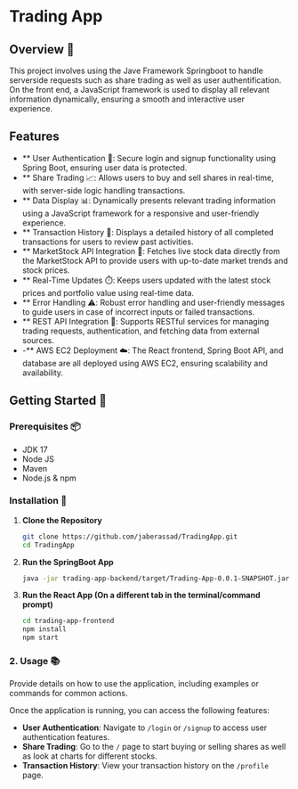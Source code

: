 # Trading App

## Overview 📝

This project involves using the Jave Framework Springboot to handle serverside requests such as share trading as well as user authentification. On the front end, a JavaScript framework is used to display all relevant information dynamically, ensuring a smooth and interactive user experience.

## Features 

- ** User Authentication 🔑: Secure login and signup functionality using Spring Boot, ensuring user data is protected.
- ** Share Trading 📈: Allows users to buy and sell shares in real-time, with server-side logic handling transactions.
- ** Data Display 📊: Dynamically presents relevant trading information using a JavaScript framework for a responsive and user-friendly experience.
- ** Transaction History 🧾: Displays a detailed history of all completed transactions for users to review past activities.
- ** MarketStock API Integration 🔌: Fetches live stock data directly from the MarketStock API to provide users with up-to-date market trends and stock prices.
- ** Real-Time Updates ⏱️: Keeps users updated with the latest stock prices and portfolio value using real-time data.
- ** Error Handling ⚠️: Robust error handling and user-friendly messages to guide users in case of incorrect inputs or failed transactions.
- ** REST API Integration 🔌: Supports RESTful services for managing trading requests, authentication, and fetching data from external sources.
- -** AWS EC2 Deployment ☁️: The React frontend, Spring Boot API, and database are all deployed using AWS EC2, ensuring scalability and availability.

## Getting Started 🚀

### Prerequisites 📦
- JDK 17
- Node JS
- Maven
- Node.js & npm

### Installation 🔧

1. **Clone the Repository** 

   ```bash
   git clone https://github.com/jaberassad/TradingApp.git
   cd TradingApp
   

2. **Run the SpringBoot App**
   ```bash
   java -jar trading-app-backend/target/Trading-App-0.0.1-SNAPSHOT.jar

3. **Run the React App (On a different tab in the terminal/command prompt)**
   ```bash
   cd trading-app-frontend
   npm install
   npm start
   

### 2. **Usage 📚**

   Provide details on how to use the application, including examples or commands for common actions.
   
   Once the application is running, you can access the following features:
   
   - **User Authentication**: Navigate to `/login` or `/signup` to access user authentication features.
   - **Share Trading**: Go to the `/` page to start buying or selling shares as well as look at charts for different stocks.
   - **Transaction History**: View your transaction history on the `/profile` page.

